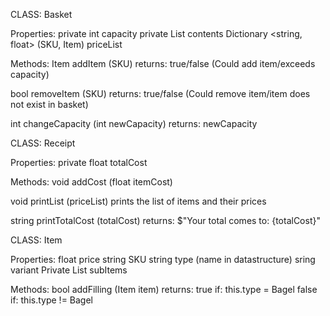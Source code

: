 CLASS: Basket

Properties: 
private int capacity
private List<Item> contents
Dictionary <string, float> (SKU, Item) priceList

Methods:
Item addItem (SKU)
returns: true/false (Could add item/exceeds capacity)

bool removeItem (SKU)
returns: true/false (Could remove item/item does not exist in basket)

int changeCapacity (int newCapacity)
returns: newCapacity

CLASS: Receipt

Properties:
private float totalCost

Methods:
void addCost (float itemCost)

void printList (priceList)
prints the list of items and their prices

string printTotalCost (totalCost)
returns: $"Your total comes to: {totalCost}"

CLASS: Item

Properties:
float price
string SKU
string type (name in datastructure)
sring variant
Private List<Item> subItems

Methods:
bool addFilling (Item item) 
returns:
true if: this.type = Bagel
false if: this.type != Bagel